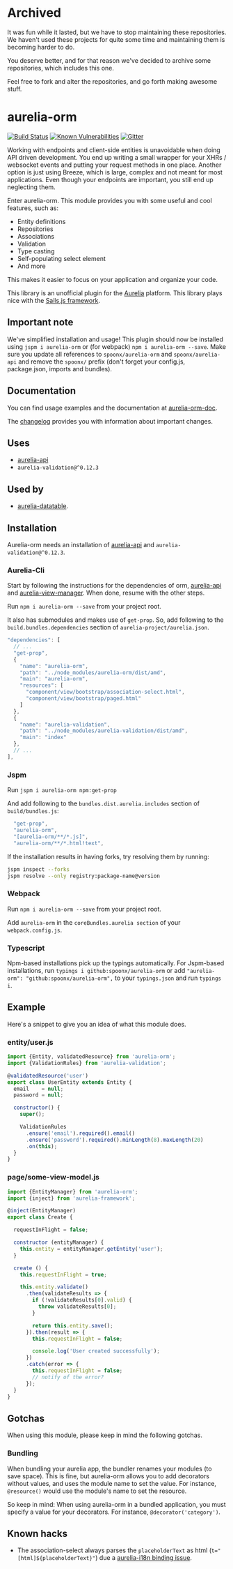 # Archived

It was fun while it lasted, but we have to stop maintaining these repositories. We haven't used these projects for quite some time and maintaining them is becoming harder to do.

You deserve better, and for that reason we've decided to archive some repositories, which includes this one.

Feel free to fork and alter the repositories, and go forth making awesome stuff.

# aurelia-orm

[![Build Status](https://travis-ci.org/SpoonX/aurelia-orm.svg)](https://travis-ci.org/SpoonX/aurelia-orm)
[![Known Vulnerabilities](https://snyk.io/test/npm/name/badge.svg)](https://snyk.io/test/npm/aurelia-orm)
[![Gitter](https://img.shields.io/gitter/room/nwjs/nw.js.svg?maxAge=2592000?style=plastic)](https://gitter.im/SpoonX/Dev)

Working with endpoints and client-side entities is unavoidable when doing API driven development. You end up writing a small wrapper for your XHRs / websocket events and putting your request methods in one place.
Another option is just using Breeze, which is large, complex and not meant for most applications. Even though your endpoints are important, you still end up neglecting them.

Enter aurelia-orm. This module provides you with some useful and cool features, such as:

* Entity definitions
* Repositories
* Associations
* Validation
* Type casting
* Self-populating select element
* And more

This makes it easier to focus on your application and organize your code.

This library is an unofficial plugin for the [Aurelia](http://www.aurelia.io/) platform.
This library plays nice with the [Sails.js framework](http://sailsjs.org).

## Important note

We've simplified installation and usage! This plugin should now be installed using `jspm i aurelia-orm` or (for webpack) `npm i aurelia-orm --save`. Make sure you update all references to `spoonx/aurelia-orm` and `spoonx/aurelia-api` and remove the `spoonx/` prefix (don't forget your config.js, package.json, imports and bundles).

## Documentation

You can find usage examples and the documentation at [aurelia-orm-doc](http://aurelia-orm.spoonx.org/).

The [changelog](doc/CHANGELOG.md) provides you with information about important changes.

## Uses

* [aurelia-api](https://www.npmjs.com/package/aurelia-api)
* `aurelia-validation@^0.12.3`

## Used by

* [aurelia-datatable](https://www.npmjs.com/package/aurelia-datatable).

## Installation

Aurelia-orm needs an installation of [aurelia-api](https://www.npmjs.com/package/aurelia-api) and `aurelia-validation@^0.12.3`.

### Aurelia-Cli

Start by following the instructions for the dependencies of orm, [aurelia-api](https://github.com/SpoonX/aurelia-api) and [aurelia-view-manager](https://github.com/SpoonX/aurelia-view-manager). When done, resume with the other steps.

Run `npm i aurelia-orm --save` from your project root.

It also has submodules and makes use of `get-prop`. So, add following to the `build.bundles.dependencies` section of `aurelia-project/aurelia.json`.

```js
"dependencies": [
  // ...
  "get-prop",
  {
    "name": "aurelia-orm",
    "path": "../node_modules/aurelia-orm/dist/amd",
    "main": "aurelia-orm",
    "resources": [
      "component/view/bootstrap/association-select.html",
      "component/view/bootstrap/paged.html"
    ]
  },
  {
    "name": "aurelia-validation",
    "path": "../node_modules/aurelia-validation/dist/amd",
    "main": "index"
  },
  // ...
],
```

### Jspm

Run `jspm i aurelia-orm npm:get-prop`

And add following to the `bundles.dist.aurelia.includes` section of `build/bundles.js`:

```js
  "get-prop",
  "aurelia-orm",
  "[aurelia-orm/**/*.js]",
  "aurelia-orm/**/*.html!text",
```

If the installation results in having forks, try resolving them by running:

```sh
jspm inspect --forks
jspm resolve --only registry:package-name@version
```

### Webpack

Run `npm i aurelia-orm --save` from your project root.

Add `aurelia-orm` in the `coreBundles.aurelia section` of your `webpack.config.js`.

### Typescript

Npm-based installations pick up the typings automatically. For Jspm-based installations, run `typings i github:spoonx/aurelia-orm` or add `"aurelia-orm": "github:spoonx/aurelia-orm",` to your `typings.json` and run `typings i`.

## Example

Here's a snippet to give you an idea of what this module does.

### entity/user.js

```javascript
import {Entity, validatedResource} from 'aurelia-orm';
import {ValidationRules} from 'aurelia-validation';

@validatedResource('user')
export class UserEntity extends Entity {
  email    = null;
  password = null;

  constructor() {
    super();

    ValidationRules
      .ensure('email').required().email()
      .ensure('password').required().minLength(8).maxLength(20)
      .on(this);  
  }
}
```

### page/some-view-model.js

```javascript
import {EntityManager} from 'aurelia-orm';
import {inject} from 'aurelia-framework';

@inject(EntityManager)
export class Create {

  requestInFlight = false;

  constructor (entityManager) {
    this.entity = entityManager.getEntity('user');
  }

  create () {
    this.requestInFlight = true;

    this.entity.validate()
      .then(validateResults => {
        if (!validateResults[0].valid) {
          throw validateResults[0];
        }

        return this.entity.save();
      }).then(result => {
        this.requestInFlight = false;

        console.log('User created successfully');
      })
      .catch(error => {
        this.requestInFlight = false;
        // notify of the error?
      });
  }
}
```

## Gotchas

When using this module, please keep in mind the following gotchas.

### Bundling

When bundling your aurelia app, the bundler renames your modules (to save space).
This is fine, but aurelia-orm allows you to add decorators without values, and uses the module name to set the value.
For instance, `@resource()` would use the module's name to set the resource.

So keep in mind: When using aurelia-orm in a bundled application, you must specify a value for your decorators.
For instance, `@decorator('category')`.


## Known hacks

- The association-select always parses the `placeholderText` as html (`t="[html]${placeholderText}"`) due a [aurelia-i18n binding issue](https://github.com/aurelia/i18n/issues/147).
